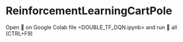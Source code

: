 # ReinforcementLearningCartPole

Open 📖 on Google Colab file <DOUBLE_TF_DQN.ipynb>  and run 🏃 all (CTRL+F9) 
